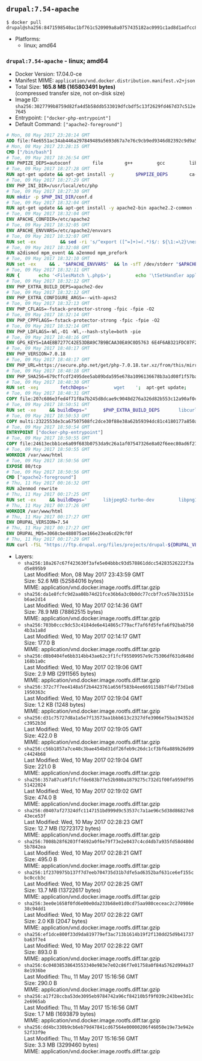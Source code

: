 ## `drupal:7.54-apache`

```console
$ docker pull drupal@sha256:8471598540ac1bf761c520909a8a0757435182ac0991c1ad8d1adfcc8687c66a
```

-	Platforms:
	-	linux; amd64

### `drupal:7.54-apache` - linux; amd64

-	Docker Version: 17.04.0-ce
-	Manifest MIME: `application/vnd.docker.distribution.manifest.v2+json`
-	Total Size: **165.8 MB (165803491 bytes)**  
	(compressed transfer size, not on-disk size)
-	Image ID: `sha256:3027799b8759d82fa4d5b58ddb533019dfcbdf5c13f2629fd467d37c512e7645`
-	Entrypoint: `["docker-php-entrypoint"]`
-	Default Command: `["apache2-foreground"]`

```dockerfile
# Mon, 08 May 2017 23:28:14 GMT
ADD file:f4e6551ac34ab446a297849489a5693d67a7e76c9cb9ed9346d82392c9d9a5fe in / 
# Mon, 08 May 2017 23:28:15 GMT
CMD ["/bin/bash"]
# Tue, 09 May 2017 18:26:54 GMT
ENV PHPIZE_DEPS=autoconf 		file 		g++ 		gcc 		libc-dev 		make 		pkg-config 		re2c
# Tue, 09 May 2017 18:27:28 GMT
RUN apt-get update && apt-get install -y 		$PHPIZE_DEPS 		ca-certificates 		curl 		libedit2 		libsqlite3-0 		libxml2 		xz-utils 	--no-install-recommends && rm -r /var/lib/apt/lists/*
# Tue, 09 May 2017 18:27:29 GMT
ENV PHP_INI_DIR=/usr/local/etc/php
# Tue, 09 May 2017 18:27:30 GMT
RUN mkdir -p $PHP_INI_DIR/conf.d
# Tue, 09 May 2017 18:32:04 GMT
RUN apt-get update && apt-get install -y apache2-bin apache2.2-common --no-install-recommends && rm -rf /var/lib/apt/lists/*
# Tue, 09 May 2017 18:32:04 GMT
ENV APACHE_CONFDIR=/etc/apache2
# Tue, 09 May 2017 18:32:05 GMT
ENV APACHE_ENVVARS=/etc/apache2/envvars
# Tue, 09 May 2017 18:32:07 GMT
RUN set -ex 		&& sed -ri 's/^export ([^=]+)=(.*)$/: ${\1:=\2}\nexport \1/' "$APACHE_ENVVARS" 		&& . "$APACHE_ENVVARS" 	&& for dir in 		"$APACHE_LOCK_DIR" 		"$APACHE_RUN_DIR" 		"$APACHE_LOG_DIR" 		/var/www/html 	; do 		rm -rvf "$dir" 		&& mkdir -p "$dir" 		&& chown -R "$APACHE_RUN_USER:$APACHE_RUN_GROUP" "$dir"; 	done
# Tue, 09 May 2017 18:32:08 GMT
RUN a2dismod mpm_event && a2enmod mpm_prefork
# Tue, 09 May 2017 18:32:10 GMT
RUN set -ex 	&& . "$APACHE_ENVVARS" 	&& ln -sfT /dev/stderr "$APACHE_LOG_DIR/error.log" 	&& ln -sfT /dev/stdout "$APACHE_LOG_DIR/access.log" 	&& ln -sfT /dev/stdout "$APACHE_LOG_DIR/other_vhosts_access.log"
# Tue, 09 May 2017 18:32:11 GMT
RUN { 		echo '<FilesMatch \.php$>'; 		echo '\tSetHandler application/x-httpd-php'; 		echo '</FilesMatch>'; 		echo; 		echo 'DirectoryIndex disabled'; 		echo 'DirectoryIndex index.php index.html'; 		echo; 		echo '<Directory /var/www/>'; 		echo '\tOptions -Indexes'; 		echo '\tAllowOverride All'; 		echo '</Directory>'; 	} | tee "$APACHE_CONFDIR/conf-available/docker-php.conf" 	&& a2enconf docker-php
# Tue, 09 May 2017 18:32:12 GMT
ENV PHP_EXTRA_BUILD_DEPS=apache2-dev
# Tue, 09 May 2017 18:32:12 GMT
ENV PHP_EXTRA_CONFIGURE_ARGS=--with-apxs2
# Tue, 09 May 2017 18:32:13 GMT
ENV PHP_CFLAGS=-fstack-protector-strong -fpic -fpie -O2
# Tue, 09 May 2017 18:32:14 GMT
ENV PHP_CPPFLAGS=-fstack-protector-strong -fpic -fpie -O2
# Tue, 09 May 2017 18:32:14 GMT
ENV PHP_LDFLAGS=-Wl,-O1 -Wl,--hash-style=both -pie
# Tue, 09 May 2017 18:48:16 GMT
ENV GPG_KEYS=1A4E8B7277C42E53DBA9C7B9BCAA30EA9C0D5763 6E4F6AB321FDC07F2C332E3AC2BF0BC433CFC8B3
# Tue, 09 May 2017 18:48:17 GMT
ENV PHP_VERSION=7.0.18
# Tue, 09 May 2017 18:48:17 GMT
ENV PHP_URL=https://secure.php.net/get/php-7.0.18.tar.xz/from/this/mirror PHP_ASC_URL=https://secure.php.net/get/php-7.0.18.tar.xz.asc/from/this/mirror
# Tue, 09 May 2017 18:48:18 GMT
ENV PHP_SHA256=679cffcdf2495dee5ab89bda595e678a1096136678b3a1d08f1f57ba347c234d PHP_MD5=a578c55644d233635d2caa96c3a6f9c7
# Tue, 09 May 2017 18:48:30 GMT
RUN set -xe; 		fetchDeps=' 		wget 	'; 	apt-get update; 	apt-get install -y --no-install-recommends $fetchDeps; 	rm -rf /var/lib/apt/lists/*; 		mkdir -p /usr/src; 	cd /usr/src; 		wget -O php.tar.xz "$PHP_URL"; 		if [ -n "$PHP_SHA256" ]; then 		echo "$PHP_SHA256 *php.tar.xz" | sha256sum -c -; 	fi; 	if [ -n "$PHP_MD5" ]; then 		echo "$PHP_MD5 *php.tar.xz" | md5sum -c -; 	fi; 		if [ -n "$PHP_ASC_URL" ]; then 		wget -O php.tar.xz.asc "$PHP_ASC_URL"; 		export GNUPGHOME="$(mktemp -d)"; 		for key in $GPG_KEYS; do 			gpg --keyserver ha.pool.sks-keyservers.net --recv-keys "$key"; 		done; 		gpg --batch --verify php.tar.xz.asc php.tar.xz; 		rm -r "$GNUPGHOME"; 	fi; 		apt-get purge -y --auto-remove $fetchDeps
# Tue, 09 May 2017 18:48:31 GMT
COPY file:207c686e3fed4f71f8a7b245d8dcae9c9048d276a326d82b553c12a90af0c0ca in /usr/local/bin/ 
# Tue, 09 May 2017 18:50:51 GMT
RUN set -xe 	&& buildDeps=" 		$PHP_EXTRA_BUILD_DEPS 		libcurl4-openssl-dev 		libedit-dev 		libsqlite3-dev 		libssl-dev 		libxml2-dev 	" 	&& apt-get update && apt-get install -y $buildDeps --no-install-recommends && rm -rf /var/lib/apt/lists/* 		&& export CFLAGS="$PHP_CFLAGS" 		CPPFLAGS="$PHP_CPPFLAGS" 		LDFLAGS="$PHP_LDFLAGS" 	&& docker-php-source extract 	&& cd /usr/src/php 	&& ./configure 		--with-config-file-path="$PHP_INI_DIR" 		--with-config-file-scan-dir="$PHP_INI_DIR/conf.d" 				--disable-cgi 				--enable-ftp 		--enable-mbstring 		--enable-mysqlnd 				--with-curl 		--with-libedit 		--with-openssl 		--with-zlib 				$PHP_EXTRA_CONFIGURE_ARGS 	&& make -j "$(nproc)" 	&& make install 	&& { find /usr/local/bin /usr/local/sbin -type f -executable -exec strip --strip-all '{}' + || true; } 	&& make clean 	&& docker-php-source delete 		&& apt-get purge -y --auto-remove -o APT::AutoRemove::RecommendsImportant=false $buildDeps
# Tue, 09 May 2017 18:50:53 GMT
COPY multi:2322553de3ca67507508fc2dce30f88e38a62b59394dc81c4180177a850ae993 in /usr/local/bin/ 
# Tue, 09 May 2017 18:50:54 GMT
ENTRYPOINT ["docker-php-entrypoint"]
# Tue, 09 May 2017 18:50:55 GMT
COPY file:24613ecbb1ce6a09f683b0753da9c26a1af07547326e8a02f6eec80ad6f2774a in /usr/local/bin/ 
# Tue, 09 May 2017 18:50:55 GMT
WORKDIR /var/www/html
# Tue, 09 May 2017 18:50:56 GMT
EXPOSE 80/tcp
# Tue, 09 May 2017 18:50:56 GMT
CMD ["apache2-foreground"]
# Thu, 11 May 2017 00:16:32 GMT
RUN a2enmod rewrite
# Thu, 11 May 2017 00:17:25 GMT
RUN set -ex 	&& buildDeps=' 		libjpeg62-turbo-dev 		libpng12-dev 		libpq-dev 	' 	&& apt-get update && apt-get install -y --no-install-recommends $buildDeps && rm -rf /var/lib/apt/lists/* 	&& docker-php-ext-configure gd 		--with-jpeg-dir=/usr 		--with-png-dir=/usr 	&& docker-php-ext-install -j "$(nproc)" gd mbstring pdo pdo_mysql pdo_pgsql zip 	&& apt-mark manual 		libjpeg62-turbo 		libpq5 	&& apt-get purge -y --auto-remove $buildDeps
# Thu, 11 May 2017 00:17:26 GMT
WORKDIR /var/www/html
# Thu, 11 May 2017 00:17:27 GMT
ENV DRUPAL_VERSION=7.54
# Thu, 11 May 2017 00:17:27 GMT
ENV DRUPAL_MD5=3068cbe488075ae166e23ea6cd29cf0f
# Thu, 11 May 2017 00:17:29 GMT
RUN curl -fSL "https://ftp.drupal.org/files/projects/drupal-${DRUPAL_VERSION}.tar.gz" -o drupal.tar.gz 	&& echo "${DRUPAL_MD5} *drupal.tar.gz" | md5sum -c - 	&& tar -xz --strip-components=1 -f drupal.tar.gz 	&& rm drupal.tar.gz 	&& chown -R www-data:www-data sites
```

-	Layers:
	-	`sha256:10a267c67f423630f3afe5e04bbbc93d578861ddcc54283526222f3ad5e895b9`  
		Last Modified: Mon, 08 May 2017 23:43:59 GMT  
		Size: 52.6 MB (52584016 bytes)  
		MIME: application/vnd.docker.image.rootfs.diff.tar.gzip
	-	`sha256:da1e8fcfc9d2aa08b74d21fce36b6a3c0b0dc77ccbf7ce578e33151eb6ae2d14`  
		Last Modified: Wed, 10 May 2017 02:14:36 GMT  
		Size: 78.9 MB (78862515 bytes)  
		MIME: application/vnd.docker.image.rootfs.diff.tar.gzip
	-	`sha256:703b0ccc9dc53c4184de6e414865c779acf7af6fd5fefa6f92bab7504b3a1a8d`  
		Last Modified: Wed, 10 May 2017 02:14:17 GMT  
		Size: 177.0 B  
		MIME: application/vnd.docker.image.rootfs.diff.tar.gzip
	-	`sha256:d8b0404fe6bb314bb43ae62c3f1fcf95509957e9c75306df631d648d168b1a0c`  
		Last Modified: Wed, 10 May 2017 02:19:06 GMT  
		Size: 2.9 MB (2911565 bytes)  
		MIME: application/vnd.docker.image.rootfs.diff.tar.gzip
	-	`sha256:372c7f7ee4148a5f2b4423761a656f583b4ee6691158b7f4bf73d1e81950363c`  
		Last Modified: Wed, 10 May 2017 02:19:04 GMT  
		Size: 1.2 KB (1248 bytes)  
		MIME: application/vnd.docker.image.rootfs.diff.tar.gzip
	-	`sha256:d31c75727d8a1a5e7f13573aa1bbb613c2327dfe3906e75ba194352dc3952b3d`  
		Last Modified: Wed, 10 May 2017 02:19:05 GMT  
		Size: 422.0 B  
		MIME: application/vnd.docker.image.rootfs.diff.tar.gzip
	-	`sha256:c56b1857a7ce48c3bae454bd31df26feb9c26dc1cf3bf6a889b26d99c4424b68`  
		Last Modified: Wed, 10 May 2017 02:19:04 GMT  
		Size: 221.0 B  
		MIME: application/vnd.docker.image.rootfs.diff.tar.gzip
	-	`sha256:357a87ca9f1fcffde683b77e52b980a1879275c732d1f00fa959df9551422024`  
		Last Modified: Wed, 10 May 2017 02:19:02 GMT  
		Size: 474.0 B  
		MIME: application/vnd.docker.image.rootfs.diff.tar.gzip
	-	`sha256:d0407af27324dfc1147151bd999d9c53537c7a1ae96c5d38d86827e843ece53f`  
		Last Modified: Wed, 10 May 2017 02:28:23 GMT  
		Size: 12.7 MB (12723172 bytes)  
		MIME: application/vnd.docker.image.rootfs.diff.tar.gzip
	-	`sha256:7008b28f6203ff4692a0f6e79f73e2e0437c4cd4db7a935fd58d480d5b7842ea`  
		Last Modified: Wed, 10 May 2017 02:28:21 GMT  
		Size: 495.0 B  
		MIME: application/vnd.docker.image.rootfs.diff.tar.gzip
	-	`sha256:1f2370975b137f7d7eeb704735d31b7dfe5ad6352baf631ce6ef155cbc0ccb3c`  
		Last Modified: Wed, 10 May 2017 02:28:25 GMT  
		Size: 13.7 MB (13722617 bytes)  
		MIME: application/vnd.docker.image.rootfs.diff.tar.gzip
	-	`sha256:3ee0e1658f0fd6e00e0da233b68e01d0cd75aa980ceceac2c270986e38c94dd1`  
		Last Modified: Wed, 10 May 2017 02:28:22 GMT  
		Size: 2.0 KB (2047 bytes)  
		MIME: application/vnd.docker.image.rootfs.diff.tar.gzip
	-	`sha256:ef1dce800f33d9da819779ef3ac713b1614b19f2f130dd25d9b41737ba63f7e4`  
		Last Modified: Wed, 10 May 2017 02:28:22 GMT  
		Size: 893.0 B  
		MIME: application/vnd.docker.image.rootfs.diff.tar.gzip
	-	`sha256:6c04038538643553340e983e7e02c86f7e01758a0f84a5762d994a378e1936be`  
		Last Modified: Thu, 11 May 2017 15:16:56 GMT  
		Size: 290.0 B  
		MIME: application/vnd.docker.image.rootfs.diff.tar.gzip
	-	`sha256:a17f28ccba53de3095eb9784742a96cf84210b5f9f039c243bee3d1c2e6965ab`  
		Last Modified: Thu, 11 May 2017 15:16:56 GMT  
		Size: 1.7 MB (1693879 bytes)  
		MIME: application/vnd.docker.image.rootfs.diff.tar.gzip
	-	`sha256:dd4bc330b9cb6eb79d47841cd67564e00000206f46050e19e73e942e52f33f9e`  
		Last Modified: Thu, 11 May 2017 15:16:56 GMT  
		Size: 3.3 MB (3299460 bytes)  
		MIME: application/vnd.docker.image.rootfs.diff.tar.gzip
